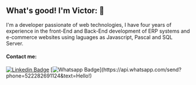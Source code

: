 ## What's good! I'm Victor: 👋


I'm a developer passionate of web technologies, I have four years of experience in the front-End and Back-End development of ERP systems and e-commerce websites using laguages as Javascript, Pascal and SQL Server.

#### Contact me:
[![Linkedin Badge](https://img.shields.io/badge/-LinkedIn-blue?style=flat-square&logo=Linkedin&logoColor=white&link=https://www.linkedin.com/in/dominguezvictor1990/)](https://www.linkedin.com/in/dominguezvictor1990/)
[![Whatsapp Badge](https://img.shields.io/badge/-Whatsapp-4CA143?style=flat-square&labelColor=4CA143&logo=whatsapp&logoColor=white&link=https://api.whatsapp.com/send?phone=522282691124&text=Olá!)](https://api.whatsapp.com/send?phone=522282691124&text=Hello!)





